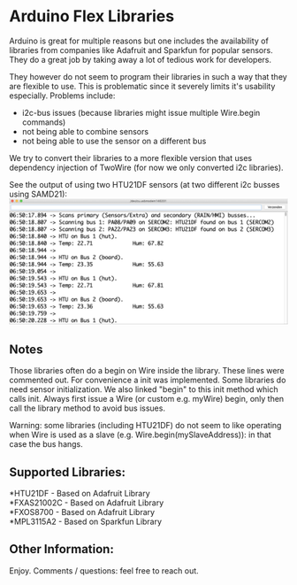 # Arduino Flex Libraries

Arduino is great for multiple reasons but one includes the availability of libraries
from companies like Adafruit and Sparkfun for popular sensors.
They do a great job by taking away a lot of tedious work for developers.

They however do not seem to program their libraries in such a way that
they are flexible to use. This is problematic since it severely limits it's
usability especially. Problems include:
- i2c-bus issues (because libraries might issue multiple Wire.begin commands)
- not being able to combine sensors
- not being able to use the sensor on a different bus

We try to convert their libraries to a more flexible version that uses
dependency injection of TwoWire (for now we only converted i2c libraries).

See the output of using two HTU21DF sensors (at two different i2c busses using SAMD21):
![alt text](https://github.com/jakorten/Arduino_Flex/blob/master/images/terminal.png "Example Arduino terminal output.")

## Notes
Those libraries often do a begin on Wire inside the library. These lines were commented out. For convenience a init was implemented. Some libraries do need sensor initialization.
We also linked "begin" to this init method which calls init.
Always first issue a Wire (or custom e.g. myWire) begin, only then call the library method to avoid bus issues.

Warning: some libraries (including HTU21DF) do not seem to like operating when Wire is used as a slave (e.g. Wire.begin(mySlaveAddress)): in that case the bus hangs.

## Supported Libraries:
*HTU21DF    - Based on Adafruit Library\
*FXAS21002C - Based on Adafruit Library\
*FXOS8700   - Based on Adafruit Library\
*MPL3115A2  - Based on Sparkfun Library

## Other Information:
Enjoy. Comments / questions: feel free to reach out.
